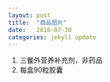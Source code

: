 ```yaml
---
layout: post
title:  "商品图片"
date:   2018-07-30
categories: jekyll update
---
```

  1. 三餐外营养补充剂，非药品
  2. 每盒90粒胶囊
